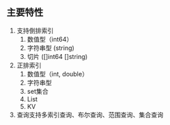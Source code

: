 ## 主要特性

1. 支持倒排索引
   1. 数值型（int64）
   2. 字符串型 (string)
   3. 切片 ([]int64 []string)
2. 正排索引
   1. 数值型（int, double）
   2. 字符串型
   3. set集合
   4. List
   5. KV
3. 查询支持多索引查询、布尔查询、范围查询、集合查询